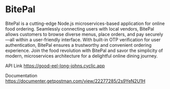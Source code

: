 # BitePal
BitePal is a cutting-edge Node.js microservices-based application for online food ordering. Seamlessly connecting users with local vendors, BitePal allows customers to browse diverse menus, place orders, and pay securely—all within a user-friendly interface. With built-in OTP verification for user authentication, BitePal ensures a trustworthy and convenient ordering experience. Join the food revolution with BitePal and savor the simplicity of modern, microservices architecture for a delightful online dining journey.

API Link
https://good-eel-long-johns.cyclic.app

Documentation
https://documenter.getpostman.com/view/22277285/2s9YeN2U1H
